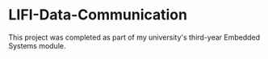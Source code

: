 # LIFI-Data-Communication
This project was completed as part of my university's third-year Embedded Systems module.


